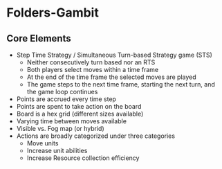 # Folders-Gambit

## Core Elements

* Step Time Strategy / Simultaneous Turn-based Strategy game (STS)
    * Neither consecutively turn based nor an RTS
    * Both players select moves within a time frame
    * At the end of the time frame the selected moves are played
    * The game steps to the next time frame, starting the next turn, and the game loop continues
* Points are accrued every time step
* Points are spent to take action on the board 
* Board is a hex grid (different sizes available)
* Varying time between moves available
* Visible vs. Fog map (or hybrid)
* Actions are broadly categorized under three categories
    * Move units
    * Increase unit abilities
    * Increase Resource collection efficiency